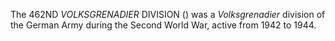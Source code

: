 The 462ND _VOLKSGRENADIER_ DIVISION () was a _Volksgrenadier_ division of the German Army during the Second World War, active from 1942 to 1944.
